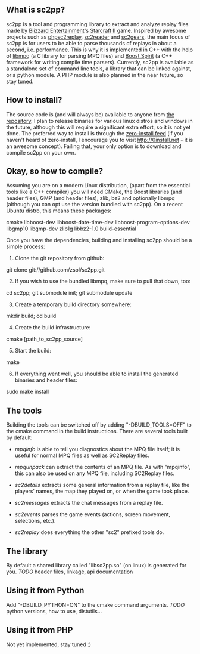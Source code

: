 What is sc2pp?
--------------

sc2pp is a tool and programming library to extract and analyze replay files made by [Blizzard Entertainment][blz]'s [Starcraft II][sc2] game. Inspired by awesome projects such as [phpsc2replay][], [sc2reader][] and [sc2gears][], the main focus of sc2pp is for users to be able to parse thousands of replays in about a second, i.e. performance. This is why it is implemented in C++ with the help of [libmpq][] (a C library for parsing MPQ files) and [Boost.Spirit][spirit] (a C++ framework for writing compile time parsers). Currently, sc2pp is available as a standalone set of command line tools, a library that can be linked against, or a python module. A PHP module is also planned in the near future, so stay tuned.

  [blz]: http://blizzard.com
  [sc2]: http://starcraft2.com
  [libmpq]: https://github.com/ge0rg/libmpq
  [spirit]: http://boost-spirit.com
  [phpsc2replay]: http://code.google.com/p/phpsc2replay/
  [sc2reader]: https://github.com/GraylinKim/sc2reader
  [sc2gears]: http://code.google.com/p/phpsc2replay/

How to install?
---------------

The source code is (and will always be) available to anyone from [the repository][repo]. I plan to release binaries for various linux distros and windows in the future, although this will require a significant extra effort, so it is not yet done. The preferred way to install is through the [zero-install feed][0ifeed] (if you haven't heard of zero-install, I encourage you to visit http://0install.net - it is an awesome concept). Failing that, your only option is to download and compile sc2pp on your own.

  [repo]: https://github.com/zsol/sc2pp
  [0ifeed]: http://snowglo.be/~zsol/zero-install/interfaces/SC2pp.xml

Okay, so how to compile?
------------------------

Assuming you are on a modern Linux distribution, (apart from the essential tools like a C++ compiler) you will need CMake, the Boost libraries (and header files), GMP (and header files), zlib, bz2 and optionally libmpq (although you can opt use the version bundled with sc2pp). On a recent Ubuntu distro, this means these packages:

  cmake libboost-dev libboost-date-time-dev libboost-program-options-dev libgmp10 libgmp-dev zlib1g libbz2-1.0 build-essential

Once you have the dependencies, building and installing sc2pp should be a simple process:

1. Clone the git repository from github:

  git clone git://github.com/zsol/sc2pp.git

2. If you wish to use the bundled libmpq, make sure to pull that down, too:

  cd sc2pp; git submodule init; git submodule update

3. Create a temporary build directory somewhere:

  mkdir build; cd build

4. Create the build infrastructure:

  cmake [path_to_sc2pp_source]

5. Start the build:

  make

6. If everything went well, you should be able to install the generated binaries and header files:

  sudo make install

The tools
---------

Building the tools can be switched off by adding "-DBUILD_TOOLS=OFF" to the cmake command in the build instructions. There are several tools built by default:

+ *mpqinfo* is able to tell you diagnostics about the MPQ file itself; it is useful for normal MPQ files as well as SC2Replay files.

+ *mpqunpack* can extract the contents of an MPQ file. As with "mpqinfo", this can also be used on any MPQ file, including SC2Replay files.

+ *sc2details* extracts some general information from a replay file, like the players' names, the map they played on, or when the game took place.

+ *sc2messages* extracts the chat messages from a replay file.

+ *sc2events* parses the game events (actions, screen movement, selections, etc.).

+ *sc2replay* does everything the other "sc2" prefixed tools do.

The library
-----------

By default a shared library called "libsc2pp.so" (on linux) is generated for you. *TODO* header files, linkage, api documentation

Using it from Python
--------------------

Add "-DBUILD_PYTHON=ON" to the cmake command arguments. *TODO* python versions, how to use, distutils...

Using it from PHP
-----------------

Not yet implemented, stay tuned :)
